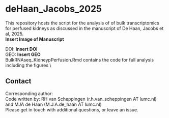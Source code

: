 # deHaan_Jacobs_2025
This repository hosts the script for the analysis of of bulk transcriptomics for perfused kidneys as discussed in the manuscript of De Haan, Jacobs et al, 2025. \
**Insert Image of Manuscript**

DOI: **Insert DOI** \
GEO: **Insert GEO** \
BulkRNAseq_KidneypPerfusion.Rmd contains the code for full analysis including the figures \


## Contact
Corresponding author:   \
Code written by: RH van Scheppingen (r.h.van_scheppingen AT lumc.nl) and MJA de Haan (M.J.A.de_haan AT lumc.nl)\
Please get in touch with additional questions, or leave an issue.
